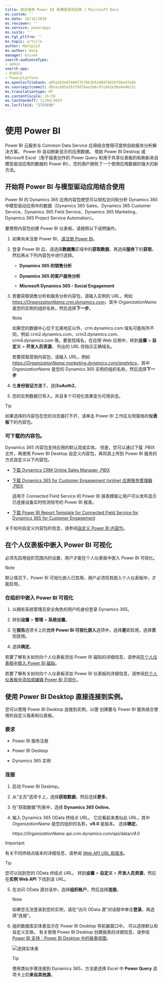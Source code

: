```yaml
---
title: 结合使用 Power BI 和模型驱动应用 | Microsoft Docs
ms.custom: ''
ms.date: 10/14/2019
ms.reviewer: ''
ms.service: powerapps
ms.suite: ''
ms.tgt_pltfrm: ''
ms.topic: article
author: Mattp123
ms.author: matp
manager: kvivek
search.audienceType:
- admin
search.app:
- D365CE
- Powerplatform
ms.openlocfilehash: a05a163e8f946f35f0b3b52d8978b1bf9be4fe8b
ms.sourcegitcommit: d9cecdd5a35279d78aa1b6c9fc642e36a4e4612c
ms.translationtype: HT
ms.contentlocale: zh-CN
ms.lasthandoff: 11/04/2019
ms.locfileid: "2755936"
---
```

# <a name="use-power-bi"></a>使用 Power BI

Power BI 云服务与 Common Data Service 应用结合使用可提供自助服务分析解决方案。 Power BI 自动刷新显示的应用数据。 借助 Power BI Desktop 或 Microsoft Excel（用于报表创作的 Power Query 和用于共享仪表板的和刷新来自模型驱动应用的数据的 Power BI），您的用户拥有了一个使用应用数据的强大的新方法。  
  
<a name="PowerBIGetstarted"></a>   
## <a name="get-started-using-power-bi-with-model-driven-apps"></a>开始将 Power BI 与模型驱动应用结合使用  
 
Power BI 的 Dynamics 365 应用内容包使您可以轻松访问和分析 Dynamics 365 中模型驱动应用中的数据（Dynamics 365 Sales、Dynamics 365 Customer Service、Dynamics 365 Field Service、Dynamics 365 Marketing、Dynamics 365 Project Service Automation）。  
  
 要使用内容包创建 Power BI 仪表板，请按照以下说明操作。  
  
1. 如果尚未注册 Power BI，[请注册 Power BI](https://powerbi.com/)。  
  
2. 登录 Power BI 后，请选择**数据集**区域中的**获取数据**，再选择**服务**下的**获取**，然后再从下列内容包中进行选择。  
  
   - **Dynamics 365 的销售分析**  
  
   - **Dynamics 365 的客户服务分析**  
  
   - **Microsoft Dynamics 365 - Social Engagement**  
  
3. 若要获取销售分析和服务分析内容包，请输入实例的 URL，例如 *<https://OrganizationName.crm.dynamics.com>*，其中 *OrganizationName* 是您的实例的组织名称，然后选择**下一步**。  
  
   > [!NOTE]
   >  如果您的数据中心位于北美地区以外，crm.dynamics.com 域名可能有所不同，例如 crm2.dynamics.com、crm3.dynamics.com、crm4.dynamics.com 等。要查找域名，在应用 Web 应用中，转到**设置** > **自定义** > **开发人员资源**。 列出的 URL 将指示正确域名。  
  
    若要获取营销内容包，请输入 URL，例如 *<https://OrganizationName.marketing.dynamics.com/analytics>*，其中 *OrganizationName* 是您的 Dynamics 365 实例的组织名称，然后选择**下一步**  
  
4. 在**身份验证方法**下，选择**oAuth2**。  
  
5. 您的实例数据已导入，并且多个可视化效果变为可用状态。  
  
> [!TIP]
>  如果选择的内容包在您的浏览器打不开，请单击 Power BI 工作区左侧窗格的**仪表板**下的内容包。  
  
### <a name="content-packs-available-for-download"></a>可下载的内容包。  
 Dynamics 365 内容包支持应用的默认现成实体。 但是，您可以通过下载 .PBIX 文件，再使用 Power BI Desktop 自定义内容包，再将其上传到 Power BI 服务的方式自定义以下内容包。  
  
- [下载 Dynamics CRM Online Sales Manager .PBIX](https://download.microsoft.com/download/9/2/B/92BCBDCE-CE01-4BC9-A306-2A92653B683E/Sales%20Manager.pbix)  
  
- [下载 Dynamics 365 for Customer Engagement (online) 应用服务管理器 .PBIX](https://download.microsoft.com/download/9/2/B/92BCBDCE-CE01-4BC9-A306-2A92653B683E/Customer%20Service%20Manager.pbix)  
  
  适用于 Connected Field Service 的 Power BI 报表模板让用户可以发布显示已连接设备实时检测信号的 Power BI 报表。  
  
- [下载 Power BI Report Template for Connected Field Service for Dynamics 365 for Customer Engagement](https://download.microsoft.com/download/E/B/5/EB5ED97A-A36A-4CAE-8C04-333A1E463B4F/PowerBI%20Report%20Template%20for%20Connected%20Field%20Service%20for%20Microsoft%20Dynamics%20365.pbix)  
  
 关于如何自定义内容包的信息，请参阅[自定义 Power BI 内容包](customize-power-bi-content-packs.md)。 
  
<a name="BPI_embed"></a>   
## <a name="embed-power-bi-visualizations-on-personal-dashboards"></a>在个人仪表板中嵌入 Power BI 可视化  
 必须先启用组织范围内的设置，用户才能在个人仪表板中嵌入 Power BI 可视化。  
  
> [!NOTE]
>  默认情况下，Power BI 可视化嵌入已禁用，用户必须将其嵌入个人仪表板中，才能启用。  
  
### <a name="enable-power-bi-visualizations-in-the-organization"></a>在组织中嵌入 Power BI 可视化  
  
1. 以拥有系统管理员安全角色的用户的身份登录 Dynamics 365。  
  
2. 转到**设置** > **管理** > **系统设置**。  
  
3. 在**报告**选项卡上的**允许 Power BI 可视化嵌入**选项中，选择**是**即启用，选择**否**则禁用。  
  
4. 选择**确定**。  
  
若要了解有关如何向个人仪表板添加 Power BI 磁贴的详细信息，请参阅[在个人仪表板中嵌入 Power BI 磁贴](/powerapps/user/add-powerbi-dashboards#embed--power-bi-tiles-on-your-personal-dashboard)。  
  
若要了解有关如何向个人仪表板添加 Power BI 仪表板的详细信息，请参阅[在个人仪表板中添加或编辑 Power BI 可视化](/powerapps/user/add-powerbi-dashboards)。  
  
<a name="CRMOnline_PBIDesktop"></a>   
## <a name="use-power-bi-desktop-to-connect-directly-to-your-instance"></a>使用 Power BI Desktop 直接连接到实例。  
 您可以使用 Power BI Desktop 连接到实例，以便 创建要与 Power BI 服务结合使用的自定义报表和仪表板。  
  
### <a name="requirements"></a>要求  
  
- Power BI 服务注册  
  
- Power BI Desktop  
  
- Dynamics 365 实例  
  
### <a name="connect"></a>连接  
  
1. 启动 Power BI Desktop。  
  
2. 从“主页”选项卡上，选择**获取数据**，然后选择**更多**。  
  
3. 在“获取数据”列表中，选择 **Dynamics 365 Online**。  
  
4. 输入 Dynamics 365 OData 终结点 URL。 它应看起来类似此 URL，其中 *OrganizationName* 是您的组织的名称，**v9.0** 是版本。 选择**确定**。  
  
    https://<em>OrganizationName</em>.api.crm.dynamics.com/api/data/*v9.0*  
  
> [!IMPORTANT]
> 有关不同终结点版本的详细信息，请参阅 [Web API URL 和版本](/powerapps/developer/common-data-service/webapi/compose-http-requests-handle-errors#web-api-url-and-versions)。
 
> [!TIP]
>  您可以找到您的 OData 终结点 URL。 转到**设置** > **自定义** > **开发人员资源**，然后在**实例 Web API** 下找到该 URL。  
  
5. 在访问 OData 源对话中，选择**组织账户**，然后选择**连接**。  
  
   > [!NOTE]
   >  如果您无法登录到您的实例，请在“访问 OData 源”对话框中单击**登录**，再选择“连接”。  
  
6. 组织数据库实体表显示在 Power BI Desktop 导航器窗口中。 可以选择默认和自定义实体。 有关使用 Power BI Desktop 创建报表的详细信息，请参阅 [Power BI 支持：Power BI Desktop 中的报表视图](https://powerbi.microsoft.com/documentation/powerbi-desktop-report-view/)。  
  
   ![选择实体表](media/pbi-select-entity-table.PNG "选择实体表")  
  
   > [!TIP]
   >  使用类似步骤连接到 Dynamics 365，方法是选择 Excel 中 **Power Query** 选项卡上的**来自其他源**。  
  

